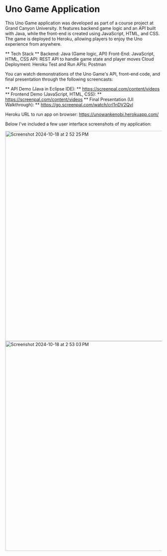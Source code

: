 # Uno Game Application 

This Uno Game application was developed as part of a course project at Grand Canyon University. It features backend game logic and an API built with Java, while the front-end is created using JavaScript, HTML, and CSS. The game is deployed to Heroku, allowing players to enjoy the Uno experience from anywhere.

** Tech Stack **
Backend: Java (Game logic, API)
Front-End: JavaScript, HTML, CSS
API: REST API to handle game state and player moves
Cloud Deployment: Heroku
Test and Run APIs: Postman

You can watch demonstrations of the Uno Game's API, front-end code, and final presentation through the following screencasts:

** API Demo (Java in Eclipse IDE): ** https://screenpal.com/content/videos
** Frontend Demo (JavaScript, HTML, CSS): ** https://screenpal.com/content/videos
** Final Presentation (UI Walkthrough): ** https://go.screenpal.com/watch/crl1nDV2Qvl

Heroku URL to run app on browser:
https://unowankenobi.herokuapp.com/

Below I've included a few user interface screenshots of my application:

<img width="676" alt="Screenshot 2024-10-18 at 2 52 25 PM" src="https://github.com/user-attachments/assets/927c924c-08ef-4231-a467-c6b9e9f4100f">

<img width="675" alt="Screenshot 2024-10-18 at 2 53 03 PM" src="https://github.com/user-attachments/assets/29e4dd3f-ce44-4bb0-896f-8b02e71adb28">

